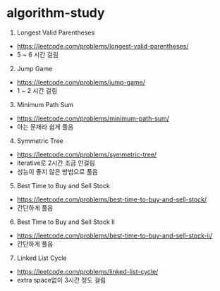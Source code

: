 # algorithm-study

1. Longest Valid Parentheses
  * https://leetcode.com/problems/longest-valid-parentheses/
  * 5 ~ 6 시간 걸림

2. Jump Game
  * https://leetcode.com/problems/jump-game/
  * 1 ~ 2 시간 걸림

3. Minimum Path Sum
  * https://leetcode.com/problems/minimum-path-sum/
  * 아는 문제라 쉽게 풀음

4. Symmetric Tree
  * https://leetcode.com/problems/symmetric-tree/
  * iterative로 2시간 조금 안걸림
  * 성능이 좋지 않은 방법으로 풀음

5. Best Time to Buy and Sell Stock
  * https://leetcode.com/problems/best-time-to-buy-and-sell-stock/
  * 간단하게 풀음

6. Best Time to Buy and Sell Stock II
  * https://leetcode.com/problems/best-time-to-buy-and-sell-stock-ii/
  * 간단하게 풀음

7. Linked List Cycle
  * https://leetcode.com/problems/linked-list-cycle/
  * extra space없이 3시간 정도 걸림

